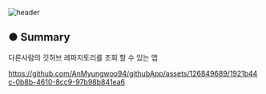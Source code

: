 ![header](https://capsule-render.vercel.app/api?type=waving&color=gradient&height=200&section=header&text=%F0%9F%9B%8B%EF%B8%8FGithubApp&fontSize=55)

● Summary
---------------------------
다른사람의 깃허브 레파지토리를 조회 할 수 있는 앱

https://github.com/AnMyungwoo94/githubApp/assets/126849689/1921b44c-0b8b-4610-8cc9-97b98b841ea6

